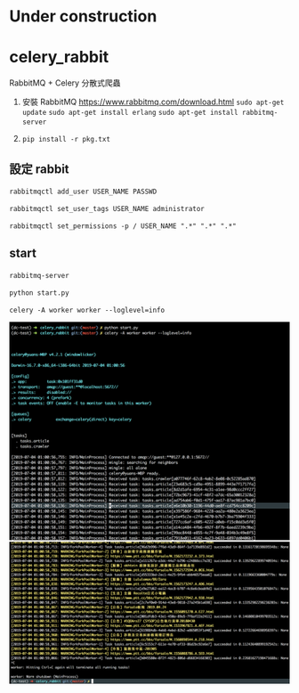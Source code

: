 # Under construction


# celery_rabbit
RabbitMQ + Celery 分散式爬蟲

1. 安裝 RabbitMQ https://www.rabbitmq.com/download.html
`sudo apt-get update`
`sudo apt-get install erlang`
`sudo apt-get install rabbitmq-server`

2. `pip install -r pkg.txt`


## 設定 rabbit
`rabbitmqctl add_user USER_NAME PASSWD`

`rabbitmqctl set_user_tags USER_NAME administrator`

`rabbitmqctl set_permissions -p / USER_NAME ".*" ".*" ".*"`


## start
`rabbitmq-server`

`python start.py`

`celery -A worker worker --loglevel=info`

![image](https://github.com/kh555069/celery_rabbit/blob/master/celery_rabbit1.png)
![image](https://github.com/kh555069/celery_rabbit/blob/master/celery_rabbit2.png)
